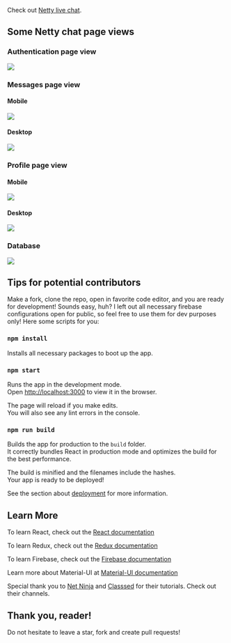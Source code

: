 Check out [Netty live chat](https://netty-chat.web.app/).

## Some Netty chat page views

### Authentication page view

![](res/screenshots/home.png)

### Messages page view

#### Mobile
![](res/screenshots/mobile_messages.png)

#### Desktop
![](res/screenshots/desktop_messages.png)

### Profile page view

#### Mobile
![](res/screenshots/mobile_profile.png)

#### Desktop
![](res/screenshots/desktop_profile.png)

### Database
![](res/screenshots/firebase.png)

## Tips for potential contributors

Make a fork, clone the repo, open in favorite code editor, and you are ready for development! Sounds easy, huh?
I left out all necessary firebase configurations open for public, so feel free to use them for dev purposes only!
Here some scripts for you:

### `npm install`

Installs all necessary packages to boot up the app.

### `npm start`

Runs the app in the development mode.<br />
Open [http://localhost:3000](http://localhost:3000) to view it in the browser.

The page will reload if you make edits.<br />
You will also see any lint errors in the console.

### `npm run build`

Builds the app for production to the `build` folder.<br />
It correctly bundles React in production mode and optimizes the build for the best performance.

The build is minified and the filenames include the hashes.<br />
Your app is ready to be deployed!

See the section about [deployment](https://facebook.github.io/create-react-app/docs/deployment) for more information.

## Learn More

To learn React, check out the [React documentation](https://reactjs.org/)

To learn Redux, check out the [Redux documentation](https://redux.js.org/)

To learn Firebase, check out the [Firebase documentation](https://firebase.google.com/docs)

Learn more about Material-UI at [Material-UI documentation](https://material-ui.com/)

Special thank you to [Net Ninja](https://www.youtube.com/channel/UCW5YeuERMmlnqo4oq8vwUpg) and [Classsed](https://www.youtube.com/channel/UC2-slOJImuSc20Drbf88qvg) for their tutorials. Check out their channels.

## Thank you, reader!

Do not hesitate to leave a star, fork and create pull requests!
